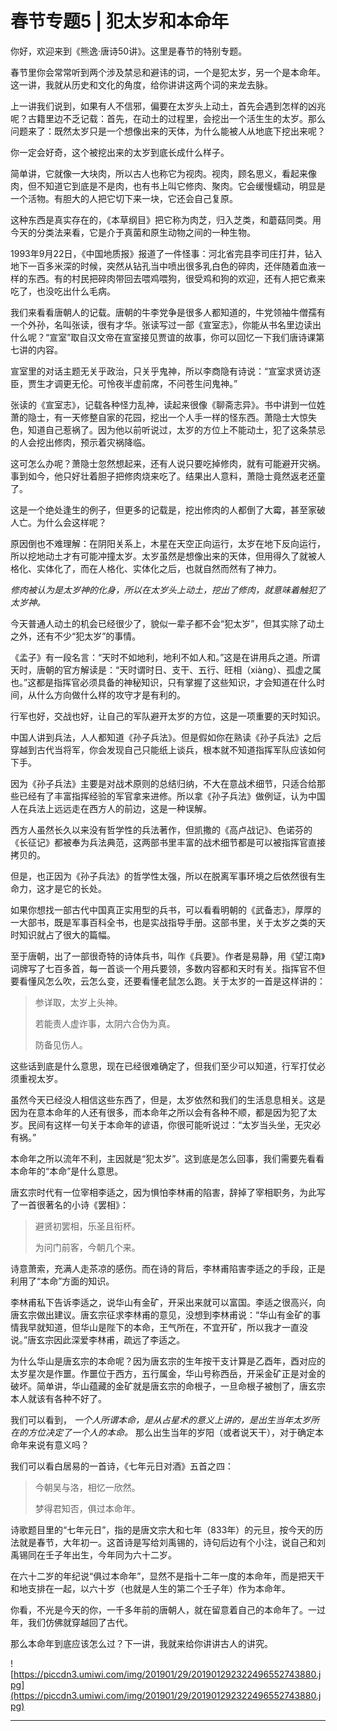 # 春节专题5 | 犯太岁和本命年

你好，欢迎来到《熊逸·唐诗50讲》。这里是春节的特别专题。

春节里你会常常听到两个涉及禁忌和避讳的词，一个是犯太岁，另一个是本命年。这一讲，我就从历史和文化的角度，给你讲讲这两个词的来龙去脉。

上一讲我们说到，如果有人不信邪，偏要在太岁头上动土，首先会遇到怎样的凶兆呢？古籍里边不乏记载：首先，在动土的过程里，会挖出一个活生生的太岁。那么问题来了：既然太岁只是一个想像出来的天体，为什么能被人从地底下挖出来呢？

你一定会好奇，这个被挖出来的太岁到底长成什么样子。

简单讲，它就像一大块肉，所以古人也称它为视肉。视肉，顾名思义，看起来像肉，但不知道它到底是不是肉，也有书上叫它修肉、聚肉。它会缓慢蠕动，明显是一个活物。有胆大的人把它切下来一块，它还会自己复原。

这种东西是真实存在的，《本草纲目》把它称为肉芝，归入芝类，和蘑菇同类。用今天的分类法来看，它是介于真菌和原生动物之间的一种生物。

1993年9月22日，《中国地质报》报道了一件怪事：河北省完县李司庄打井，钻入地下一百多米深的时候，突然从钻孔当中喷出很多乳白色的碎肉，还伴随着血液一样的东西。有的村民把碎肉带回去喂鸡喂狗，很受鸡和狗的欢迎，还有人把它煮来吃了，也没吃出什么毛病。

我们来看看唐朝人的记载。唐朝的牛李党争是很多人都知道的，牛党领袖牛僧孺有一个外孙，名叫张读，很有才华。张读写过一部《宣室志》，你能从书名里边读出什么呢？“宣室”取自汉文帝在宣室接见贾谊的故事，你可以回忆一下我们唐诗课第七讲的内容。

宣室里的对话主题无关乎政治，只关乎鬼神，所以李商隐有诗说：“宣室求贤访逐臣，贾生才调更无伦。可怜夜半虚前席，不问苍生问鬼神。”

张读的《宣室志》，记载各种怪力乱神，读起来很像《聊斋志异》。书中讲到一位姓萧的隐士，有一天修整自家的花园，挖出一个人手一样的怪东西。萧隐士大惊失色，知道自己惹祸了。因为他以前听说过，太岁的方位上不能动土，犯了这条禁忌的人会挖出修肉，预示着灾祸降临。

这可怎么办呢？萧隐士忽然想起来，还有人说只要吃掉修肉，就有可能避开灾祸。事到如今，他只好壮着胆子把修肉烧来吃了。结果出人意料，萧隐士竟然返老还童了。

这是一个绝处逢生的例子，但更多的记载是，挖出修肉的人都倒了大霉，甚至家破人亡。为什么会这样呢？

原因倒也不难理解：在阴阳关系上，木星在天空正向运行，太岁在地下反向运行，所以挖地动土才有可能冲撞太岁。太岁虽然是想像出来的天体，但用得久了就被人格化、实体化了，而在人格化、实体化之后，也就自然而然有了神力。

 *修肉被认为是太岁神的化身，所以在太岁头上动土，挖出了修肉，就意味着触犯了太岁神。*

今天普通人动土的机会已经很少了，貌似一辈子都不会“犯太岁”，但其实除了动土之外，还有不少“犯太岁”的事情。

《孟子》有一段名言：“天时不如地利，地利不如人和。”这是在讲用兵之道。所谓天时，唐朝的官方解读是：“天时谓时日、支干、五行、旺相（xiàng）、孤虚之属也。”这都是指挥官必须具备的神秘知识，只有掌握了这些知识，才会知道在什么时间，从什么方向做什么样的攻守才是有利的。

行军也好，交战也好，让自己的军队避开太岁的方位，这是一项重要的天时知识。

中国人讲到兵法，人人都知道《孙子兵法》。但是假如你在熟读《孙子兵法》之后穿越到古代当将军，你会发现自己只能纸上谈兵，根本就不知道指挥军队应该如何下手。

因为《孙子兵法》主要是对战术原则的总结归纳，不大在意战术细节，只适合给那些已经有了丰富指挥经验的军官拿来进修。所以拿《孙子兵法》做例证，认为中国人在兵法上远远走在西方人的前边，这是一种误解。

西方人虽然长久以来没有哲学性的兵法著作，但凯撒的《高卢战记》、色诺芬的《长征记》都被奉为兵法典范，这两部书里丰富的战术细节都是可以被指挥官直接拷贝的。

但是，也正因为《孙子兵法》的哲学性太强，所以在脱离军事环境之后依然很有生命力，这才是它的长处。

如果你想找一部古代中国真正实用型的兵书，可以看看明朝的《武备志》，厚厚的一大部书，既是军事百科全书，也是实战指导手册。这部书里，关于太岁之类的天时知识就占了很大的篇幅。

至于唐朝，出了一部很奇特的诗体兵书，叫作《兵要》。作者是易静，用《望江南》词牌写了七百多首，每一首谈一个用兵要领，多数内容都和天时有关。指挥官不但要看懂风怎么吹，云怎么变，还要看懂老鼠怎么跑。关于太岁的一首是这样讲的：

> 参详取，太岁上头神。
> 
> 若能责人虚诈事，太阴六合伪为真。
> 
> 防备见伤人。

这些话到底是什么意思，现在已经很难确定了，但我们至少可以知道，行军打仗必须重视太岁。

虽然今天已经没人相信这些东西了，但是，太岁依然和我们的生活息息相关。这是因为在意本命年的人还有很多，而本命年之所以会有各种不顺，都是因为犯了太岁。民间有这样一句关于本命年的谚语，你很可能听说过：“太岁当头坐，无灾必有祸。”

本命年之所以流年不利，主因就是“犯太岁”。这到底是怎么回事，我们需要先看看本命年的“本命”是什么意思。

唐玄宗时代有一位宰相李适之，因为惧怕李林甫的陷害，辞掉了宰相职务，为此写了一首很著名的小诗《罢相》：

> 避贤初罢相，乐圣且衔杯。
> 
> 为问门前客，今朝几个来。

诗意萧索，充满人走茶凉的感伤。而在诗的背后，李林甫陷害李适之的手段，正是利用了“本命”方面的知识。

李林甫私下告诉李适之，说华山有金矿，开采出来就可以富国。李适之很高兴，向唐玄宗做出建议。唐玄宗征求李林甫的意见，没想到李林甫说：“华山有金矿的事情我早就知道，但华山是陛下的本命，王气所在，不宜开矿，所以我才一直没说。”唐玄宗因此深爱李林甫，疏远了李适之。

为什么华山是唐玄宗的本命呢？因为唐玄宗的生年按干支计算是乙酉年，酉对应的太岁星次是作噩。作噩位于西方，五行属金，华山号称西岳，开采金矿正是对金的破坏。简单讲，华山蕴藏的金矿就是唐玄宗的命根子，一旦命根子被刨了，唐玄宗本人就该有各种不好了。

我们可以看到， *一个人所谓本命，是从占星术的意义上讲的，是出生当年太岁所在的方位决定了一个人的本命。* 那么出生当年的岁阳（或者说天干），对于确定本命年来说有意义吗？

我们可以看白居易的一首诗，《七年元日对酒》五首之四：

> 今朝吴与洛，相忆一欣然。
> 
> 梦得君知否，俱过本命年。

诗歌题目里的“七年元日”，指的是唐文宗大和七年（833年）的元旦，按今天的历法就是春节，大年初一。这首诗是写给刘禹锡的，诗句后边有个小注，说自己和刘禹锡同在壬子年出生，今年同为六十二岁。

在六十二岁的年纪说“俱过本命年”，显然不是指十二年一度的本命年，而是把天干和地支排在一起，以六十岁（也就是人生的第二个壬子年）作为本命年。

你看，不光是今天的你，一千多年前的唐朝人，就在留意着自己的本命年了。一过年，我们仿佛就穿越回了古代。

那么本命年到底应该怎么过？下一讲，我就来给你讲讲古人的讲究。

![https://piccdn3.umiwi.com/img/201901/29/201901292322496552743880.jpg](https://piccdn3.umiwi.com/img/201901/29/201901292322496552743880.jpg)

---
